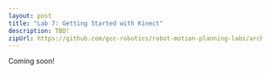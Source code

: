 ```yaml
---
layout: post
title: "Lab 7: Getting Started with Kinect"
description: TBD!
zipUrl: https://github.com/gcc-robotics/robot-motion-planning-labs/archive/gh-pages.zip
---
```


Coming soon!
